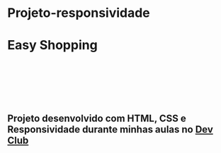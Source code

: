 # Projeto-responsividade

<h1>Easy Shopping<h1/>
<br>
<br>
<h2>Projeto desenvolvido com HTML, CSS e Responsividade durante minhas aulas no <a href="https://rodolfomori.com.br/devclub/">Dev Club<a/> <h2/>
<br>
